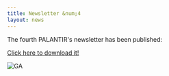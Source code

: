 ```yaml
---
title: Newsletter &num;4
layout: news
---
```


The fourth PALANTIR's newsletter has been published:

<a href="https://www.palantir-project.eu/documents/other-documents/PALANTIR-newsletter-4.pdf" class="fa fa-download">Click here to download it!</a>

<img src="{{ 'newsletter-nr-4' | append: '.png' | prepend: '/img/' | prepend: site.baseurl }}" alt="GA" class="responsive center" style="max-width: 80%">